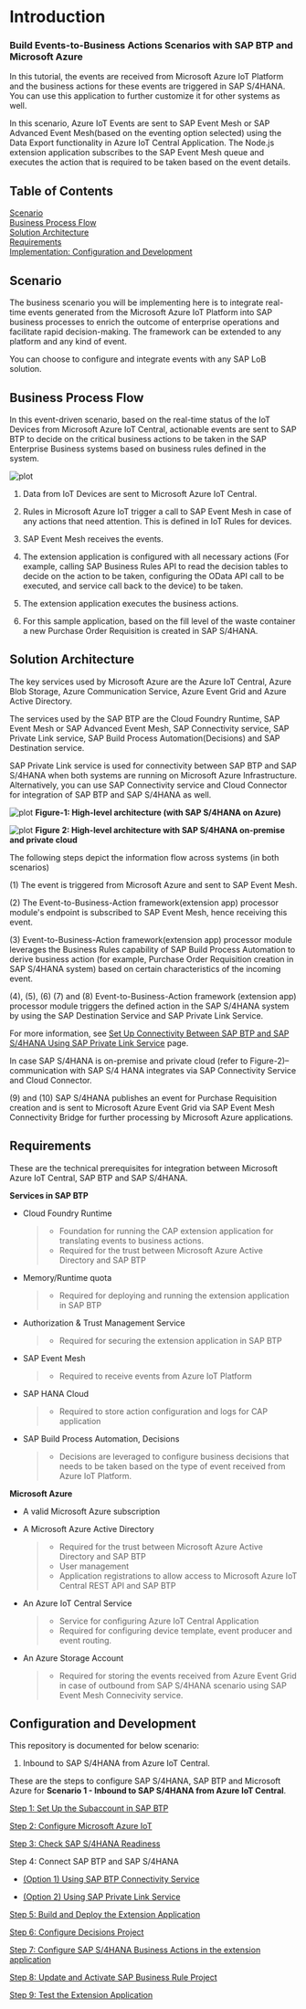 # Introduction

### Build Events-to-Business Actions Scenarios with SAP BTP and Microsoft Azure

In this tutorial, the events are received from Microsoft Azure IoT Platform and the business actions for these events are triggered in SAP S/4HANA. You can use this application to further customize it for other systems as well.

In this scenario, Azure IoT Events are sent to SAP Event Mesh or SAP Advanced Event Mesh(based on the eventing option selected) using the Data Export functionality in Azure IoT Central Application. The Node.js extension application subscribes to the SAP Event Mesh queue and executes the action that is required to be taken based on the event details.  

## Table of Contents

[Scenario](#scenario)\
[Business Process Flow](#business-process-flow)\
[Solution Architecture](#solution-architecture)\
[Requirements](#requirements)\
[Implementation: Configuration and Development](#configuration-and-development)

## Scenario

The business scenario you will be implementing here is to integrate real-time events generated from the Microsoft Azure IoT Platform into SAP business processes to enrich the outcome of enterprise operations and facilitate rapid decision-making. The framework can be extended to any platform and any kind of event.

You can choose to configure and integrate events with any SAP LoB solution.

## Business Process Flow

In this event-driven scenario, based on the real-time status of the IoT Devices from Microsoft Azure IoT Central, actionable events are sent to SAP BTP to decide on the critical business actions to be taken in the SAP Enterprise Business systems based on business rules defined in the system.

![plot](../../images/businessprocess.png)

1. Data from IoT Devices are sent to Microsoft Azure IoT Central.

2. Rules in Microsoft Azure IoT trigger a call to SAP Event Mesh in case of any actions that need attention. This is defined in IoT Rules for devices.

3. SAP Event Mesh receives the events.

4. The extension application is configured with all necessary actions (For example, calling SAP Business Rules API to read the decision tables to decide on the action to be taken, configuring the OData API call to be executed, and service call back to the device) to be taken.

5. The extension application executes the business actions.

6. For this sample application, based on the fill level of the waste container a new Purchase Order Requisition is created in SAP S/4HANA.

## Solution Architecture

The key services used by Microsoft Azure are the Azure IoT Central, Azure Blob Storage, Azure Communication Service, Azure Event Grid and Azure Active Directory.

The services used by the SAP BTP are the Cloud Foundry Runtime, SAP Event Mesh or SAP Advanced Event Mesh, SAP Connectivity service, SAP Private Link service, SAP Build Process Automation(Decisions) and SAP Destination service. 

SAP Private Link service is used for connectivity between SAP BTP and SAP S/4HANA when both systems are running on Microsoft Azure Infrastructure. Alternatively, you can use SAP Connectivity service and Cloud Connector for integration of SAP BTP and SAP S/4HANA as well. 

![plot](../../images/Azure-IoTC-PL.png) **Figure-1: High-level architecture (with SAP S/4HANA on Azure)**

    
![plot](../../images/AzureIoTC-CC.png) **Figure 2: High-level architecture with SAP S/4HANA on-premise and private cloud**

The following steps depict the information flow across systems (in both scenarios)

(1) The event is triggered from Microsoft Azure and sent to SAP Event Mesh.

(2) The Event-to-Business-Action framework(extension app) processor module's endpoint is subscribed to SAP Event Mesh, hence receiving this event.

(3) Event-to-Business-Action framework(extension app) processor module leverages the Business Rules capability of SAP Build Process Automation to derive business action (for example, Purchase Order Requisition creation in SAP S/4HANA system) based on certain characteristics of the incoming event.

(4), (5), (6) (7) and (8) Event-to-Business-Action framework (extension app) processor module triggers the defined action in the SAP S/4HANA system by using the SAP Destination Service and SAP Private Link Service.  

For more information, see [Set Up Connectivity Between SAP BTP and SAP S/4HANA Using SAP Private Link Service](./Scenario1-Inbound-to-SAPS4HANA/Step4b-Setup-SAPPrivateLinkService/README.md) page.

In case SAP S/4HANA is on-premise and private cloud (refer to Figure-2)– communication with SAP S/4 HANA integrates via SAP Connectivity Service and Cloud Connector.

(9) and (10) SAP S/4HANA publishes an event for Purchase Requisition creation and is sent to Microsoft Azure Event Grid via SAP Event Mesh Connectivity Bridge for further processing by Microsoft Azure applications.

## Requirements 

These are the technical prerequisites for integration between Microsoft Azure IoT Central, SAP BTP and SAP S/4HANA. 

**Services in SAP BTP**
- Cloud Foundry Runtime
    > - Foundation for running the CAP extension application for translating events to business actions.
    > - Required for the trust between Microsoft Azure Active Directory and SAP BTP
- Memory/Runtime quota
    > - Required for deploying and running the extension application in SAP BTP
- Authorization & Trust Management Service
    > - Required for securing the extension application in SAP BTP
- SAP Event Mesh 
    >- Required to receive events from Azure IoT Platform
- SAP HANA Cloud 
    >- Required to store action configuration and logs for CAP application
- SAP Build Process Automation, Decisions
    >- Decisions are leveraged to configure business decisions that needs to be taken based on the type of event received from Azure IoT Platform.


**Microsoft Azure**
- A valid Microsoft Azure subscription
- A Microsoft Azure Active Directory
    > - Required for the trust between Microsoft Azure Active Directory and SAP BTP
    > - User management
    > - Application registrations to allow access to Microsoft Azure IoT Central REST API and SAP BTP

- An Azure IoT Central Service
    > - Service for configuring Azure IoT Central Application
    > - Required for configuring device template, event producer and event routing.

- An Azure Storage Account
    > - Required for storing the events received from Azure Event Grid in case of outbound from SAP S/4HANA scenario using SAP Event Mesh Connecivity service.


## Configuration and Development

This repository is documented for below scenario:

1. Inbound to SAP S/4HANA from Azure IoT Central.


These are the steps to configure SAP S/4HANA, SAP BTP and Microsoft Azure for **Scenario 1 - Inbound to SAP S/4HANA from Azure IoT Central**.

[Step 1: Set Up the Subaccount in SAP BTP](./Step1-Setup-SAPBTP-Subaccount/README.md)

[Step 2: Configure Microsoft Azure IoT](./Step2-Setup-AzureIoT/README.md)

[Step 3: Check SAP S/4HANA Readiness](./Step3-SAPS4HANA-Readiness/README.md)

Step 4: Connect SAP BTP and SAP S/4HANA

   - [(Option 1) Using SAP BTP Connectivity Service](./Step4a-SetupCloudConnector/README.md)

   - [(Option 2) Using SAP Private Link Service](./Step4b-Setup-SAPPrivateLinkService/README.md)

[Step 5: Build and Deploy the Extension Application](./Step5-Build-Deploy-ExtensionApplication/README.md)

[Step 6: Configure Decisions Project](./Step6-Configure-Decisions-Part1/README.md)

[Step 7: Configure SAP S/4HANA Business Actions in the extension application](./Step7-Configure-BusinessActions/README.md)

[Step 8: Update and Activate SAP Business Rule Project](./Step8-Configure-BusinessRules-Part2/README.md)

[Step 9: Test the Extension Application](./Step9-Test-ExtensionApplication/README.md)

